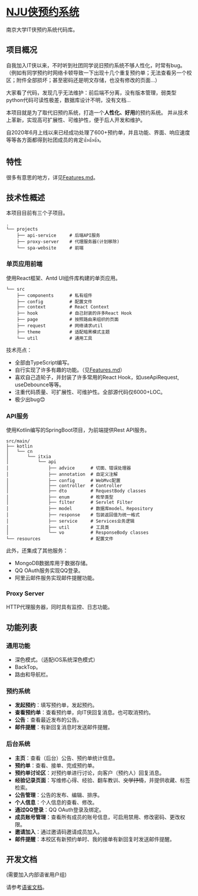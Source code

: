 # [NJU侠预约系统](https://nju.itxia.cn)

南京大学IT侠预约系统代码库。

## 项目概况

自我加入IT侠以来，不时听到社团同学说旧预约系统不够人性化，时常有bug。（例如有同学预约时网络卡顿导致一下出现十几个重复预约单；无法查看另一个校区；附件全部损坏；甚至密码还是明文存储，也没有修改的页面...）

大家看了代码，发现几乎无法维护：前后端不分离，没有版本管理，弱类型python代码可读性极差，数据库设计不明，没有文档...

本项目就是为了取代旧预约系统，打造一个**人性化、好用**的预约系统。
并从技术上革新，实现高可扩展性、可维护性，便于后人开发和维护。

自2020年6月上线以来已经成功处理了600+预约单，并且功能、界面、响应速度等等各方面都得到社团成员的肯定👍👍👍。

## 特性

很多有意思的地方，详见[Features.md](FEATURES.md)。

## 技术性概述
本项目目前有三个子项目。
```
.
└── projects
    ├── api-service     # 后端API服务
    ├── proxy-server    # 代理服务器(计划移除)
    └── spa-website     # 前端
```

### 单页应用前端

使用React框架、Antd UI组件库构建的单页应用。

```
└── src
    ├── components      # 私有组件
    ├── config          # 配置文件
    ├── context         # React Context
    ├── hook            # 自己封装的许多React Hook
    ├── page            # 按照路由来组织的页面
    ├── request         # 网络请求util
    ├── theme           # 适配暗黑模式主题
    └── util            # 通用工具
```

技术亮点：
- 全部由TypeScript编写。
- 自行实现了许多有趣的功能。（见[Features.md](FEATURES.md)）
- 喜欢自己造轮子，并封装了许多常用的React Hook，如useApiRequest, useDebounce等等。
- 注重代码质量、可扩展性、可维护性。全部源代码仅6000+LOC。
- 极少出bug😊

### API服务

使用Kotlin编写的SpringBoot项目，为前端提供Rest API服务。

```
src/main/
├── kotlin
│   └── cn
│       └── itxia
│           └── api
│               ├── advice      # 切面、错误处理器
│               ├── annotation  # 自定义注解
│               ├── config      # WebMvc配置
│               ├── controller  # Controller
│               ├── dto         # RequestBody classes
│               ├── enum        # 枚举类型
│               ├── filter      # Servlet Filter
│               ├── model       # 数据库model、Repository
│               ├── response    # 包装返回值为统一格式
│               ├── service     # Services业务逻辑
│               ├── util        # 工具类
│               └── vo          # ResponseBody classes
└── resources                   # 配置文件
```

此外，还集成了其他服务：
- MongoDB数据库用于数据存储。
- QQ OAuth服务实现QQ登录。
- 阿里云邮件服务实现邮件提醒功能。

### Proxy Server

HTTP代理服务器，同时具有监控、日志功能。

## 功能列表

### 通用功能

- 深色模式。（适配iOS系统深色模式）
- BackTop。
- 路由和导航栏。

### 预约系统

- **发起预约**：填写预约单，发起预约。
- **查看预约单**：查看预约单，向IT侠回复消息。也可取消预约。
- **公告**：查看最近发布的公告。
- **邮件提醒**：有新回复消息时发送邮件提醒。

### 后台系统

- **主页**：查看（后台）公告、预约单统计信息。
- **预约单**：查看、接单、完成预约单。
- **预约单讨论区**：对预约单进行讨论，向客户（预约人）回复消息。
- **经验记录页面**：写维修心得、经验、翻车教训、~~文学抒情~~，并提供收藏、标签检索。
- **公告管理**：公告的发布、编辑、排序。
- **个人信息**：个人信息的查看、修改。
- **通过QQ登录**：QQ OAuth登录及绑定。
- **成员账号管理**：查看所有成员的账号信息，可启用禁用、修改密码、更改权限。
- **邀请加入**：通过邀请码邀请成员加入。
- **邮件提醒**：本校区有新预约单时、我的接单有新回复时发送邮件提醒。

## 开发文档

(需要加入内部语雀用户组)

请参考[语雀文档](https://www.yuque.com/itxiaadmin/gitbook-lyh50o/vv0z15)。

